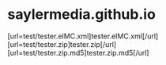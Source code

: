 # saylermedia.github.io

[url=test/tester.eIMC.xml]tester.eIMC.xml[/url]
[url=test/tester.zip]tester.zip[/url]
[url=test/tester.zip.md5]tester.zip.md5[/url]
